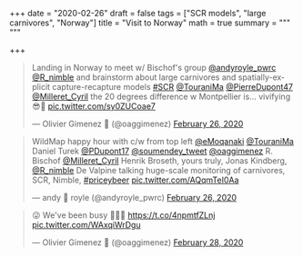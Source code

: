 +++
date = "2020-02-26"
draft = false
tags = ["SCR models", "large carnivores", "Norway"]
title = "Visit to Norway"
math = true
summary = """
"""

+++

<blockquote class="twitter-tweet"><p lang="en" dir="ltr">Landing in Norway to meet w/ Bischof&#39;s group <a href="https://twitter.com/andyroyle_pwrc?ref_src=twsrc%5Etfw">@andyroyle_pwrc</a> <a href="https://twitter.com/R_nimble?ref_src=twsrc%5Etfw">@R_nimble</a> and brainstorm about large carnivores and spatially-explicit capture-recapture models <a href="https://twitter.com/hashtag/SCR?src=hash&amp;ref_src=twsrc%5Etfw">#SCR</a> <a href="https://twitter.com/TouraniMa?ref_src=twsrc%5Etfw">@TouraniMa</a> <a href="https://twitter.com/PierreDupont47?ref_src=twsrc%5Etfw">@PierreDupont47</a> <a href="https://twitter.com/Milleret_Cyril?ref_src=twsrc%5Etfw">@Milleret_Cyril</a> the 20 degrees difference w Montpellier is... vivifying 😎🤧 <a href="https://t.co/sy0ZUCoae7">pic.twitter.com/sy0ZUCoae7</a></p>&mdash; Olivier Gimenez 🖖 (@oaggimenez) <a href="https://twitter.com/oaggimenez/status/1232620089012367360?ref_src=twsrc%5Etfw">February 26, 2020</a></blockquote> <script async src="https://platform.twitter.com/widgets.js" charset="utf-8"></script> 

<blockquote class="twitter-tweet"><p lang="en" dir="ltr">WildMap happy hour with c/w from top left <a href="https://twitter.com/eMoqanaki?ref_src=twsrc%5Etfw">@eMoqanaki</a> <a href="https://twitter.com/TouraniMa?ref_src=twsrc%5Etfw">@TouraniMa</a> Daniel Turek <a href="https://twitter.com/PDupont17?ref_src=twsrc%5Etfw">@PDupont17</a> <a href="https://twitter.com/soumendey_tweet?ref_src=twsrc%5Etfw">@soumendey_tweet</a> <a href="https://twitter.com/oaggimenez?ref_src=twsrc%5Etfw">@oaggimenez</a> R. Bischof <a href="https://twitter.com/Milleret_Cyril?ref_src=twsrc%5Etfw">@Milleret_Cyril</a> Henrik Broseth, yours truly, Jonas Kindberg, <a href="https://twitter.com/R_nimble?ref_src=twsrc%5Etfw">@R_nimble</a> De Valpine talking huge-scale monitoring of carnivores, SCR, Nimble, <a href="https://twitter.com/hashtag/priceybeer?src=hash&amp;ref_src=twsrc%5Etfw">#priceybeer</a> <a href="https://t.co/AQqmTeI0Aa">pic.twitter.com/AQqmTeI0Aa</a></p>&mdash; andy 😬 royle (@andyroyle_pwrc) <a href="https://twitter.com/andyroyle_pwrc/status/1232770123460743168?ref_src=twsrc%5Etfw">February 26, 2020</a></blockquote> <script async src="https://platform.twitter.com/widgets.js" charset="utf-8"></script> 

<blockquote class="twitter-tweet"><p lang="en" dir="ltr">😜 We&#39;ve been busy 🐻🐺🚀 <a href="https://t.co/4npmtfZLnj">https://t.co/4npmtfZLnj</a> <a href="https://t.co/WAxqiWrDgu">pic.twitter.com/WAxqiWrDgu</a></p>&mdash; Olivier Gimenez 🖖 (@oaggimenez) <a href="https://twitter.com/oaggimenez/status/1233374966046916609?ref_src=twsrc%5Etfw">February 28, 2020</a></blockquote> <script async src="https://platform.twitter.com/widgets.js" charset="utf-8"></script> 

